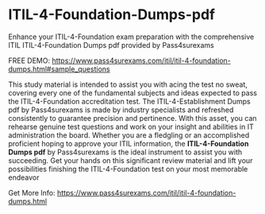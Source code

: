 # ITIL-4-Foundation-Dumps-pdf
 Enhance your ITIL-4-Foundation exam preparation with the comprehensive ITIL ITIL-4-Foundation Dumps pdf provided by Pass4surexams

 FREE DEMO: https://www.pass4surexams.com/itil/itil-4-foundation-dumps.html#sample_questions

 This study material is intended to assist you with acing the test no sweat, covering every one of the fundamental subjects and ideas expected to pass the ITIL-4-Foundation accreditation test. The ITIL-4-Establishment Dumps pdf by Pass4surexams is made by industry specialists and refreshed consistently to guarantee precision and pertinence. With this asset, you can rehearse genuine test questions and work on your insight and abilities in IT administration the board. Whether you are a fledgling or an accomplished proficient hoping to approve your ITIL information, the **ITIL-4-Foundation Dumps pdf** by Pass4surexams is the ideal instrument to assist you with succeeding. Get your hands on this significant review material and lift your possibilities finishing the ITIL-4-Foundation test on your most memorable endeavor

 Get More Info: https://www.pass4surexams.com/itil/itil-4-foundation-dumps.html
